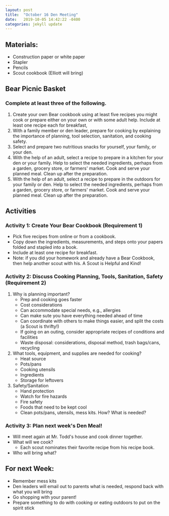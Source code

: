 ```yaml
---
layout: post
title:  "October 16 Den Meeting"
date:   2019-10-05 14:42:22 -0400
categories: jekyll update
---
```


## Materials:
- Construction paper or white paper
- Stapler
- Pencils
- Scout cookbook (Elliott will bring)
  
## Bear Picnic Basket
### Complete at least three of the following.
1. Create your own Bear cookbook using at least five recipes you might cook or prepare either on your own or with some adult help. Include at least one recipe each for breakfast, 
2. With a family member or den leader, prepare for cooking by explaining the importance of planning, tool selection, sanitation, and cooking safety.
3. Select and prepare two nutritious snacks for yourself, your family, or your den.
4. With the help of an adult, select a recipe to prepare in a kitchen for your den or your family. Help to select the needed ingredients, perhaps from a garden, grocery store, or farmers' market. Cook and serve your planned meal. Clean up after the preparation.
5. With the help of an adult, select a recipe to prepare in the outdoors for your family or den. Help to select the needed ingredients, perhaps from a garden, grocery store, or farmers' market. Cook and serve your planned meal. Clean up after the preparation.

## Activities

### Activity 1: Create Your Bear Cookbook (Requirement 1)
- Pick five recipes from online or from a cookbook.
- Copy down the ingredients, measurements, and steps onto your papers folded and stapled into a book.
- Include at least one recipe for breakfast.
- Note: if you did your homework and already have a Bear Cookbook, then help another scout with his. A Scout is Helpful and Kind!

### Activity 2: Discuss Cooking Planning, Tools, Sanitation, Safety (Requirement 2)
1. Why is planning important?
    - Prep and cooking goes faster
    - Cost considerations
    - Can accommodate special needs, e.g., allergies
    - Can make sute you have everything needed ahead of time
    - Can coordinate with others to make things easier, and split the costs (a Scout is thrifty!)
    - If going on an outing, consider appropriate recipes of conditions and facilities
    - Waste disposal: considerations, disposal method, trash bags/cans, recycling
2. What tools, equipment, and supplies are needed for cooking?
   - Heat source
   - Pots/pans
   - Cooking utensils
   - Ingredients
   - Storage for leftovers
3. Safety/Sanitation
   - Hand protection
   - Watch for fire hazards
   - Fire safety
   - Foods that need to be kept cool 
   - Clean pots/pans, utensils, mess kits. How? What is needed?

### Activity 3: Plan next week's Den Meal!
- Will meet again at Mr. Todd's house and cook dinner together.
- What will we cook?
  - Each scout nominates their favorite recipe from his recipe book.
- Who will bring what?


## For next Week: 
- Remember mess kits
- Den leaders will email out to parents what is needed, respond back with what you will bring
- Go shopping with your parent!
- Prepare something to do with cooking or eating outdoors to put on the spirit stick


